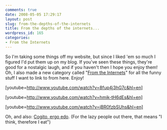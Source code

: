```yaml
---
comments: true
date: 2008-05-05 17:29:17
layout: post
slug: from-the-depths-of-the-internets
title: From the depths of the internets...
wordpress_id: 165
categories:
- From the Internets
---
```





So I'm taking some things off my website, but since I liked 'em so much I figured I'd put them up on my blog. If you've seen these things, they're good for a nostalgic laugh, and if you haven't then I hope you enjoy them! Oh, I also made a new category called "[From the Internets](http://sasheldon.wordpress.com/category/from-the-internets/)" for all the funny stuff I want to link to from here. Enjoy!


[youtube=http://www.youtube.com/watch?v=8fup4j3hG7c&hl=en]

[youtube=http://www.youtube.com/watch?v=hmik-tH6dEs&hl=en]

[youtube=http://www.youtube.com/watch?v=jBR0fzbSUhs&hl=en]

Oh, and also: [Cogito, ergo edo](http://www.ealasaid.com/quotes/latinsil.html). (For the lazy people out there, that means "I think, therefore I eat")


